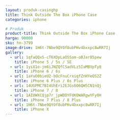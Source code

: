 ```yaml
---
layout: produk-casinghp
title: Think Outside The Box iPhone Case
categories: iphone

# Produk
product-title: Think Outside The Box iPhone Case
harga: 90000
sku: hn-3799
image-drive: 1H6t-7Nbe9QYOf8ubPHv4bxxpc8wRR7Ij
gallery:
  - url: 1qfaQQxS-cT6XDpLaOSSom-oBJar85pew
    title: iPhone 5 / 5s / SE
  - url: 1yiX1o-jm6iJNZQfCSadVLz5IaMBVpTy8
    title: iPhone 6 / 6s
  - url: 1aYuO0bieU2-bOcFnuCrxiqfZnHYeQS2Z
    title: iPhone 6 Plus / 6s Plus
  - url: 14UGPMC7BI4UhEri2EJGs6O6QW5CN1nQj
    title: iPhone 7 / 8
  - url: 1AIUWXCQjp7r_jpWDDYFUKOWARgwYFy0H
    title: iPhone 7 Plus / 8 Plus
  - url: 1H6t-7Nbe9QYOf8ubPHv4bxxpc8wRR7Ij
    title: iPhone X
---
```

